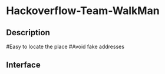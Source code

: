 # Hackoverflow-Team-WalkMan

## Description
#Easy to locate the place
#Avoid fake addresses

## Interface




